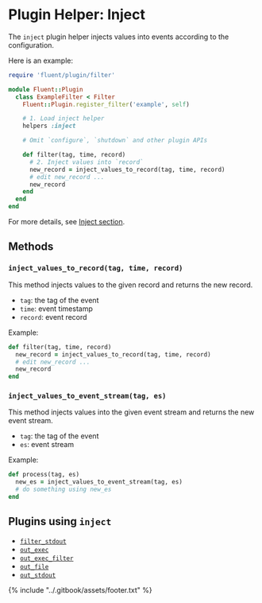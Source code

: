 # Plugin Helper: Inject

The `inject` plugin helper injects values into events according to the configuration.

Here is an example:

```ruby
require 'fluent/plugin/filter'

module Fluent::Plugin
  class ExampleFilter < Filter
    Fluent::Plugin.register_filter('example', self)

    # 1. Load inject helper
    helpers :inject

    # Omit `configure`, `shutdown` and other plugin APIs

    def filter(tag, time, record)
      # 2. Inject values into `record`
      new_record = inject_values_to_record(tag, time, record)
      # edit new_record ...
      new_record
    end
  end
end
```

For more details, see [Inject section](../configuration/inject-section.md).

## Methods

### `inject_values_to_record(tag, time, record)`

This method injects values to the given record and returns the new record.

* `tag`: the tag of the event
* `time`: event timestamp
* `record`: event record

Example:

```ruby
def filter(tag, time, record)
  new_record = inject_values_to_record(tag, time, record)
  # edit new_record ...
  new_record
end
```

### `inject_values_to_event_stream(tag, es)`

This method injects values into the given event stream and returns the new event stream.

* `tag`: the tag of the event
* `es`: event stream

Example:

```ruby
def process(tag, es)
  new_es = inject_values_to_event_stream(tag, es)
  # do something using new_es
end
```

## Plugins using `inject`

* [`filter_stdout`](../filter/stdout.md)
* [`out_exec`](../output/exec.md)
* [`out_exec_filter`](../output/exec_filter.md)
* [`out_file`](../output/file.md)
* [`out_stdout`](../output/stdout.md)

{% include "../.gitbook/assets/footer.txt" %}
